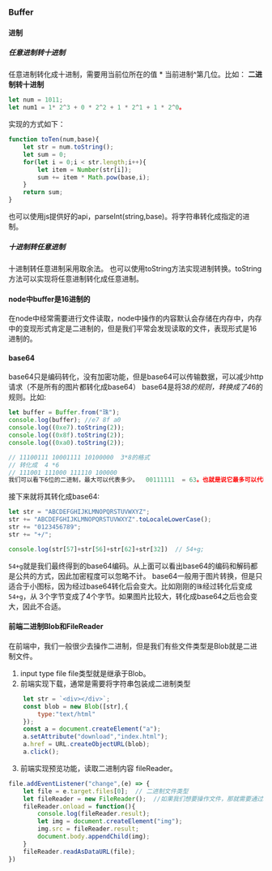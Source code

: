 ### Buffer

#### 进制

##### 任意进制转十进制
任意进制转化成十进制，需要用当前位所在的值 * 当前进制^第几位。比如：
**二进制转十进制**
```js
let num = 1011;
let num1 = 1* 2^3 + 0 * 2^2 + 1 * 2^1 + 1 * 2^0。
```
实现的方式如下：
```js
function toTen(num,base){
    let str = num.toString();
    let sum = 0;
    for(let i = 0;i < str.length;i++){
        let item = Number(str[i]);
        sum += item * Math.pow(base,i);
    }
    return sum;
}
```
也可以使用js提供好的api，parseInt(string,base)。将字符串转化成指定的进制。

##### 十进制转任意进制
十进制转任意进制采用取余法。
也可以使用toString方法实现进制转换。toString方法可以实现将任意进制转化成任意进制。

#### node中buffer是16进制的
在node中经常需要进行文件读取，node中操作的内容默认会存储在内存中，内存中的变现形式肯定是二进制的，但是我们平常会发现读取的文件，表现形式是16进制的。


#### base64
base64只是编码转化，没有加密功能，但是base64可以传输数据，可以减少http请求（不是所有的图片都转化成base64）
base64是将3*8的规则，转换成了4*6的规则。比如:
```js
let buffer = Buffer.from("珠");
console.log(buffer); //e7 8f a0
console.log((0xe7).toString(2));
console.log((0x8f).toString(2));
console.log((0xa0).toString(2));

// 11100111 10001111 10100000  3*8的格式
// 转化成  4 *6
// 111001 111000 111110 100000
我们可以看下6位的二进制，最大可以代表多少。  00111111  = 63。也就是说它最多可以代表0~63一共64个数字。
```
接下来就将其转化成base64:
```js
let str = "ABCDEFGHIJKLMNOPQRSTUVWXYZ";
str += "ABCDEFGHIJKLMNOPQRSTUVWXYZ".toLocaleLowerCase();
str += "0123456789";
str += "+/";

console.log(str[57]+str[56]+str[62]+str[32])  // 54+g;
```
`54+g`就是我们最终得到的base64编码。从上面可以看出base64的编码和解码都是公共的方式，因此加密程度可以忽略不计。
base64一般用于图片转换，但是只适合于小图标，因为经过base64转化后会变大。比如刚刚的`珠`经过转化后变成`54+g`，从
3个字节变成了4个字节。如果图片比较大，转化成base64之后也会变大，因此不合适。

#### 前端二进制Blob和FileReader
在前端中，我们一般很少去操作二进制，但是我们有些文件类型是Blob就是二进制文件。

1. input  type file file类型就是继承于Blob。
2. 前端实现下载，通常是需要将字符串包装成二进制类型
```js
    let str = `<div></div>`;
    const blob = new Blob([str],{
        type:"text/html"
    });
    const a = document.createElement("a");
    a.setAttribute("download","index.html");
    a.href = URL.createObjectURL(blob);
    a.click();
```
3. 前端实现预览功能，读取二进制内容 fileReader。
```js
file.addEventListener("change",(e) => {
    let file = e.target.files[0];  // 二进制文件类型
    let fileReader = new FileReader();  //如果我们想要操作文件，那就需要通过FileReader读取文件
    fileReader.onload = function(){
        console.log(fileReader.result);
        let img = document.createElement("img");
        img.src = fileReader.result;
        document.body.appendChild(img);
    }
    fileReader.readAsDataURL(file);
})
```


